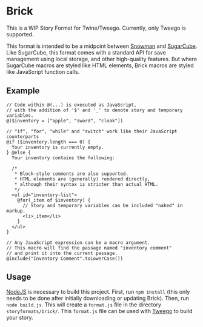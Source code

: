 # Brick

This is a WIP Story Format for Twine/Tweego. Currently, only Tweego is supported.

This format is intended to be a midpoint between [Snowman](https://videlais.github.io/snowman/) and [SugarCube](https://www.motoslave.net/sugarcube/2/).
Like SugarCube, this format comes with a standard API for save management using local storage, and other high-quality features.
But where SugarCube macros are styled like HTML elements, Brick macros are styled like JavaScript function calls.

## Example

```brick
// Code within @(...) is executed as JavaScript,
// with the addition of '$' and '_' to denote story and temporary variables.
@($inventory = ["apple", "sword", "cloak"])

// "if", "for", "while" and "switch" work like their JavaScript counterparts
@if ($inventory.length === 0) {
  Your inventory is currently empty.
} @else {
  Your inventory contains the following:

  /*
   * Block-style comments are also supported.
   * HTML elements are (generally) rendered directly,
   * although their syntax is stricter than actual HTML.
   */
  <ul id="inventory-list">
    @for(_item of $inventory) {
      // Story and temporary variables can be included "naked" in markup.
      <li>_item</li>
    }
  </ul>
}

// Any JavaScript expression can be a macro argument.
// This macro will find the passage named "inventory comment"
// and print it into the current passage.
@include("Inventory Comment".toLowerCase())
```

## Usage

[NodeJS](https://nodejs.org/en) is necessary to build this project.
First, run `npm install` (this only needs to be done after initially downloading or updating Brick).
Then, run `node build.js`.
This will create a `format.js` file in the directory `storyformats/brick/`.
This `format.js` file can be used with [Tweego](https://www.motoslave.net/tweego/) to build your story.
